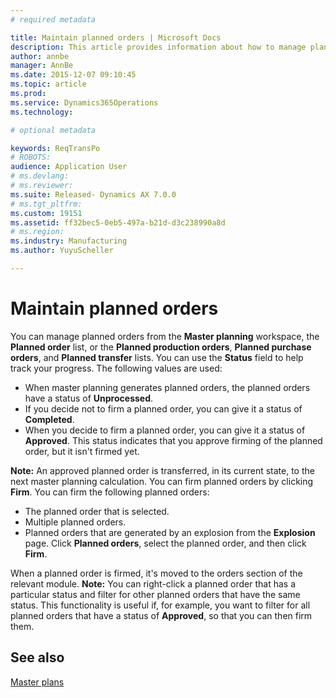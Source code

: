 ```yaml
---
# required metadata

title: Maintain planned orders | Microsoft Docs
description: This article provides information about how to manage planned orders. It describes how you can update the status of planned orders, firm them, and filter for planned orders that have the same status as a selected planned order.
author: annbe
manager: AnnBe
ms.date: 2015-12-07 09:10:45
ms.topic: article
ms.prod: 
ms.service: Dynamics365Operations
ms.technology: 

# optional metadata

keywords: ReqTransPo
# ROBOTS: 
audience: Application User
# ms.devlang: 
# ms.reviewer: 
ms.suite: Released- Dynamics AX 7.0.0
# ms.tgt_pltfrm: 
ms.custom: 19151
ms.assetid: ff32bec5-0eb5-497a-b21d-d3c238990a8d
# ms.region: 
ms.industry: Manufacturing
ms.author: YuyuScheller

---
```


# Maintain planned orders

You can manage planned orders from the **Master planning** workspace, the **Planned order** list, or the **Planned production orders**, **Planned purchase orders**, and **Planned transfer** lists. You can use the **Status** field to help track your progress. The following values are used:

-   When master planning generates planned orders, the planned orders have a status of **Unprocessed**.
-   If you decide not to firm a planned order, you can give it a status of **Completed**.
-   When you decide to firm a planned order, you can give it a status of **Approved**. This status indicates that you approve firming of the planned order, but it isn't firmed yet.

**Note:** An approved planned order is transferred, in its current state, to the next master planning calculation. You can firm planned orders by clicking **Firm**. You can firm the following planned orders:

-   The planned order that is selected.
-   Multiple planned orders.
-   Planned orders that are generated by an explosion from the **Explosion** page. Click **Planned orders**, select the planned order, and then click **Firm**.

When a planned order is firmed, it's moved to the orders section of the relevant module. **Note:** You can right-click a planned order that has a particular status and filter for other planned orders that have the same status. This functionality is useful if, for example, you want to filter for all planned orders that have a status of **Approved**, so that you can then firm them.

See also
--------

[Master plans](https://ax.help.dynamics.com/en/wiki/master-plans)

